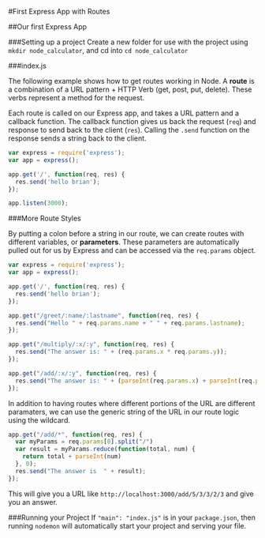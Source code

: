 #First Express App with Routes

##Our first Express App

###Setting up a project
Create a new folder for use with the project using `mkdir node_calculator`, and cd into `cd node_calculator`

###index.js

The following example shows how to get routes working in Node. A **route** is a combination of a URL pattern + HTTP Verb (get, post, put, delete). These verbs represent a method for the request.

Each route is called on our Express app, and takes a URL pattern and a callback function. The callback function gives us back the request (`req`) and response to send back to the client (`res`). Calling the `.send` function on the response sends a string back to the client.

```js
var express = require('express');
var app = express();

app.get('/', function(req, res) {
  res.send('hello brian');
});

app.listen(3000);
```

###More Route Styles

By putting a colon before a string in our route, we can create routes with different variables, or **parameters**. These parameters are automatically pulled out for us by Express and can be accessed via the `req.params` object.

```js
var express = require('express');
var app = express();

app.get('/', function(req, res) {
  res.send('hello brian');
});

app.get("/greet/:name/:lastname", function(req, res) {
  res.send("Hello " + req.params.name + " " + req.params.lastname);
});

app.get("/multiply/:x/:y", function(req, res) {
  res.send("The answer is: " + (req.params.x * req.params.y));
});

app.get("/add/:x/:y", function(req, res) {
  res.send("The answer is: " + (parseInt(req.params.x) + parseInt(req.params.y)));
});
```

In addition to having routes where different portions of the URL are different paramaters, we can use the generic string of the URL in our route logic using the wildcard.

```js
app.get("/add/*", function(req, res) {
  var myParams = req.params[0].split("/")
  var result = myParams.reduce(function(total, num) {
    return total + parseInt(num)
  }, 0);
  res.send("The answer is  " + result);
});
```

This will give you a URL like `http://localhost:3000/add/5/3/3/2/3` and give you an answer.

###Running your Project
If `"main": "index.js"` is in your `package.json`, then running `nodemon` will automatically start your project and serving your file.
